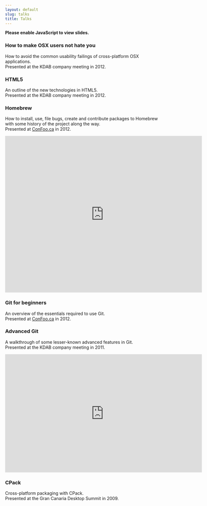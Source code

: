 ```yaml
---
layout: default
slug: talks
title: Talks
---
```

<noscript>**Please enable JavaScript to view slides.**</noscript>

### How to make OSX users not hate you
How to avoid the common usability failings of cross-platform OSX applications.  
Presented at the KDAB company meeting in 2012.  
<script async class="speakerdeck-embed" data-id="4fcdd9442e3678001f010cff" data-ratio="1.7777777777777777" src="//speakerdeck.com/assets/embed.js"></script>

### HTML5
An outline of the new technologies in HTML5.  
Presented at the KDAB company meeting in 2012.  
<script async class="speakerdeck-embed" data-id="4fcdd8f02e36780022010add" data-ratio="1.7777777777777777" src="//speakerdeck.com/assets/embed.js"></script>

### Homebrew
How to install, use, file bugs, create and contribute packages to Homebrew with some history of the project along the way.  
Presented at [ConFoo.ca](http://confoo.ca) in 2012.  
<iframe class="youtube-player" type="text/html" width="640" height="510" src="http://www.youtube.com/embed/9ckwvn5fvyQ" frameborder="0"></iframe>  
<script async class="speakerdeck-embed" data-id="4f5121f68a37d6001f001693" data-ratio="1.3333333333333333" src="//speakerdeck.com/assets/embed.js"></script>

### Git for beginners
An overview of the essentials required to use Git.  
Presented at [ConFoo.ca](http://confoo.ca) in 2012.  
<script async class="speakerdeck-embed" data-id="4f4e54e3f120e9001f01da56" data-ratio="1.3333333333333333" src="//speakerdeck.com/assets/embed.js"></script>

### Advanced Git
A walkthrough of some lesser-known advanced features in Git.  
Presented at the KDAB company meeting in 2011.  
<iframe class="youtube-player" type="text/html" width="640" height="385" src="http://www.youtube.com/embed/UwPO0MwOC8k" frameborder="0"></iframe>  
<script async class="speakerdeck-embed" data-id="4f4e51c73f09700022014d32" data-ratio="1.3333333333333333" src="//speakerdeck.com/assets/embed.js"></script>

### CPack
Cross-platform packaging with CPack.  
Presented at the Gran Canaria Desktop Summit in 2009.  
<script async class="speakerdeck-embed" data-id="4f4e50713f09700022014b63" data-ratio="1.3333333333333333" src="//speakerdeck.com/assets/embed.js"></script>
